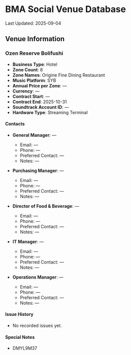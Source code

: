 # BMA Social Venue Database

Last Updated: 2025-09-04

## Venue Information

### Ozen Reserve Bolifushi
- **Business Type**: Hotel
- **Zone Count**: 8
- **Zone Names**: Origine Fine Dining Restaurant
- **Music Platform**: SYB
- **Annual Price per Zone**: —
- **Currency**: —
- **Contract Start**: —
- **Contract End**: 2025-10-31
- **Soundtrack Account ID**: —
- **Hardware Type**: Streaming Terminal

#### Contacts
- **General Manager**: —
  - Email: —
  - Phone: —
  - Preferred Contact: —
  - Notes: —

- **Purchasing Manager**: —
  - Email: —
  - Phone: —
  - Preferred Contact: —
  - Notes: —

- **Director of Food & Beverage**: —
  - Email: —
  - Phone: —
  - Preferred Contact: —
  - Notes: —

- **IT Manager**: —
  - Email: —
  - Phone: —
  - Preferred Contact: —
  - Notes: —

- **Operations Manager**: —
  - Email: —
  - Phone: —
  - Preferred Contact: —
  - Notes: —

#### Issue History
- No recorded issues yet.

#### Special Notes
- DMYL9M37
